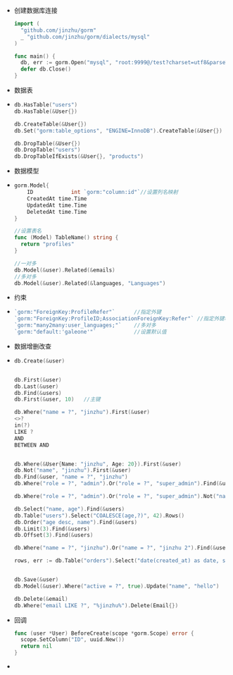 - 创建数据库连接

  ```go
  import (
  	"github.com/jinzhu/gorm"
  	_ "github.com/jinzhu/gorm/dialects/mysql"
  )
  
  func main() {
  	db, err := gorm.Open("mysql", "root:9999@/test?charset=utf8&parseTime=True&loc=Local")
  	defer db.Close()
  }
  ```

- 数据表

- ```go
  db.HasTable("users")
  db.HasTable(&User{})
  
  db.CreateTable(&User{})
  db.Set("gorm:table_options", "ENGINE=InnoDB").CreateTable(&User{})
  
  db.DropTable(&User{})
  db.DropTable("users")
  db.DropTableIfExists(&User{}, "products")
  ```

- 数据模型

- ```go
  gorm.Model{
      ID			int	`gorm:"column:id"`//设置列名映射
      CreatedAt	time.Time
      UpdatedAt	time.Time
      DeletedAt	time.Time
  }
  
  //设置表名
  func (Model) TableName() string {
    return "profiles"
  }
  
  //一对多
  db.Model(&user).Related(&emails)
  //多对多
  db.Model(&user).Related(&languages, "Languages")
  ```

- 约束

- ```go
  `gorm:"ForeignKey:ProfileRefer"`		//指定外键
  `gorm:"ForeignKey:ProfileID;AssociationForeignKey:Refer"`	//指定外键和关联外键
  `gorm:"many2many:user_languages;"`	//多对多
  `gorm:"default:'galeone'"`			//设置默认值
  ```

- 数据增删改查

- ```go
  db.Create(&user)
  
  
  db.First(&user)
  db.Last(&user)
  db.Find(&users)
  db.First(&user, 10)	//主键
  
  db.Where("name = ?", "jinzhu").First(&user)
  <>?
  in(?)
  LIKE ?
  AND 
  BETWEEN AND
  
  
  db.Where(&User{Name: "jinzhu", Age: 20}).First(&user)
  db.Not("name", "jinzhu").First(&user)
  db.Find(&user, "name = ?", "jinzhu")
  db.Where("role = ?", "admin").Or("role = ?", "super_admin").Find(&users)
  
  db.Where("role = ?", "admin").Or("role = ?", "super_admin").Not("name = ?", "jinzhu").Find(&users)	//拼接
  
  db.Select("name, age").Find(&users)
  db.Table("users").Select("COALESCE(age,?)", 42).Rows()
  db.Order("age desc, name").Find(&users)
  db.Limit(3).Find(&users)
  db.Offset(3).Find(&users)
  
  db.Where("name = ?", "jinzhu").Or("name = ?", "jinzhu 2").Find(&users).Count(&count)
  
  rows, err := db.Table("orders").Select("date(created_at) as date, sum(amount) as total").Group("date(created_at)").Having("sum(amount) > ?", 100).Rows()
  
  
  db.Save(&user)
  db.Model(&user).Where("active = ?", true).Update("name", "hello")
  
  db.Delete(&email)
  db.Where("email LIKE ?", "%jinzhu%").Delete(Email{})
  ```

- 回调

  ```go
  func (user *User) BeforeCreate(scope *gorm.Scope) error {
    scope.SetColumn("ID", uuid.New())
    return nil
  }
  ```

- 